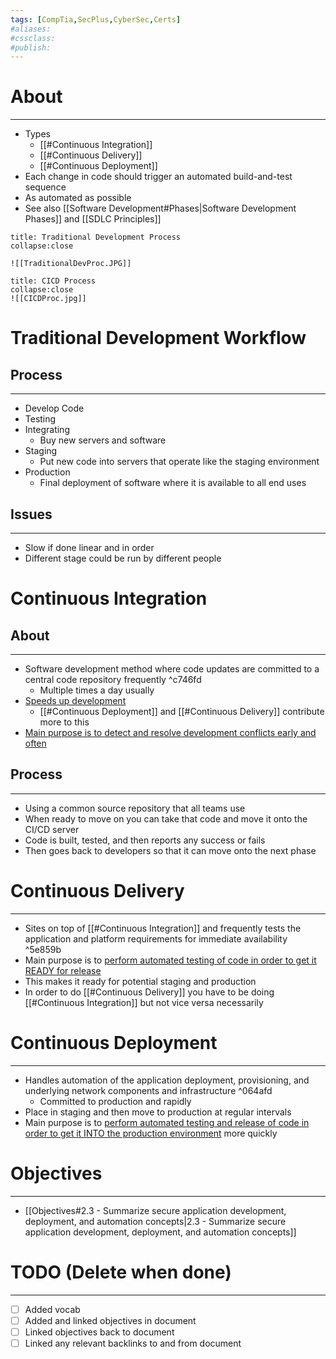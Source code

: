 ```yaml
---
tags: [CompTia,SecPlus,CyberSec,Certs]
#aliases:
#cssclass:
#publish:
---
```


# About
---
- Types
	- [[#Continuous Integration]]
	- [[#Continuous Delivery]]
	- [[#Continuous Deployment]]
- Each change in code should trigger an automated build-and-test sequence
- As automated as possible
- See also [[Software Development#Phases|Software Development Phases]] and [[SDLC Principles]]

```ad-example
title: Traditional Development Process
collapse:close

![[TraditionalDevProc.JPG]]
```

```ad-example
title: CICD Process
collapse:close
![[CICDProc.jpg]]
```

# Traditional Development Workflow

## Process
---
- Develop Code
- Testing
- Integrating
	- Buy new servers and software
- Staging
	- Put new code into servers that operate like the staging environment
- Production
	- Final deployment of software where it is available to all end uses

## Issues
---
- Slow if done linear and in order
- Different stage could be run by different people

# Continuous Integration

## About
---
- Software development method where code updates are committed to a central code repository frequently ^c746fd
	- Multiple times a day usually
- <u>Speeds up development</u>
	- [[#Continuous Deployment]] and [[#Continuous Delivery]] contribute more to this
- <u>Main purpose is to detect and resolve development conflicts early and often</u>

## Process
---
- Using a common source repository that all teams use
- When ready to move on you can take that code and move it onto the CI/CD server
- Code is built, tested, and then reports any success or fails
- Then goes back to developers so that it can move onto the next phase

# Continuous Delivery
---
- Sites on top of [[#Continuous Integration]] and frequently tests the application and platform requirements for immediate availability ^5e859b
- Main purpose is to <u>perform automated testing of code in order to get it READY for release</u>
- This makes it ready for potential staging and production
- In order to do [[#Continuous Delivery]] you have to be doing [[#Continuous Integration]] but not vice versa necessarily

# Continuous Deployment
---
- Handles automation of the application deployment, provisioning, and underlying network components and infrastructure ^064afd
	- Committed to production and rapidly
- Place in staging and then move to production at regular intervals
- Main purpose is to <u>perform automated testing and release of code in order to get it INTO the production environment</u> more quickly 

# Objectives
---
- [[Objectives#2.3 - Summarize secure application development, deployment, and automation concepts|2.3 - Summarize secure application development, deployment, and automation concepts]]

# TODO (Delete when done)
---
- [ ] Added vocab
- [ ] Added and linked objectives in document
- [ ] Linked objectives back to document
- [ ] Linked any relevant backlinks to and from document